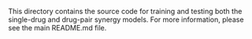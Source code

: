 This directory contains the source code for training and testing both the single-drug and drug-pair synergy models. 
For more information, please see the main README.md file.
